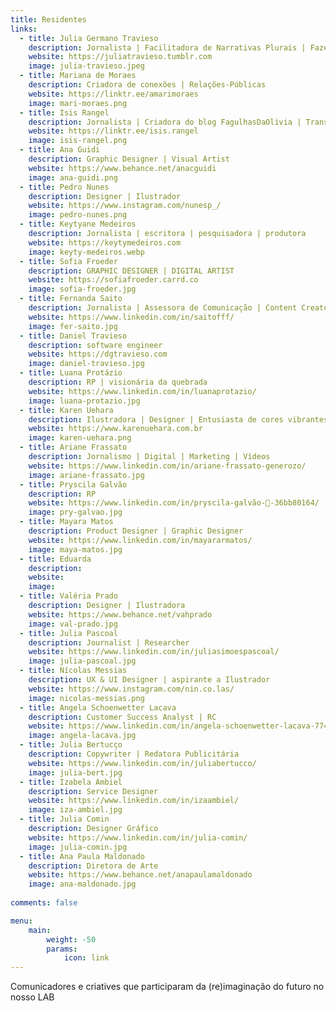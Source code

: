```yaml
---
title: Residentes
links:
  - title: Julia Germano Travieso
    description: Jornalista | Facilitadora de Narrativas Plurais | Fazedora de coisas
    website: https://juliatravieso.tumblr.com
    image: julia-travieso.jpeg
  - title: Mariana de Moraes
    description: Criadora de conexões | Relações-Públicas 
    website: https://linktr.ee/amarimoraes
    image: mari-moraes.png
  - title: Isis Rangel
    description: Jornalista | Criadora do blog FagulhasDaOlivia | Transcritora de áudio
    website: https://linktr.ee/isis.rangel
    image: isis-rangel.png
  - title: Ana Guidi
    description: Graphic Designer | Visual Artist 
    website: https://www.behance.net/anacguidi
    image: ana-guidi.png
  - title: Pedro Nunes
    description: Designer | Ilustrador
    website: https://www.instagram.com/nunesp_/
    image: pedro-nunes.png
  - title: Keytyane Medeiros
    description: Jornalista | escritora | pesquisadora | produtora
    website: https://keytymedeiros.com
    image: keyty-medeiros.webp    
  - title: Sofia Froeder
    description: GRAPHIC DESIGNER | DIGITAL ARTIST
    website: https://sofiafroeder.carrd.co
    image: sofia-froeder.jpg
  - title: Fernanda Saito
    description: Jornalista | Assessora de Comunicação | Content Creator
    website: https://www.linkedin.com/in/saitofff/
    image: fer-saito.jpg  
  - title: Daniel Travieso
    description: software engineer
    website: https://dgtravieso.com
    image: daniel-travieso.jpg
  - title: Luana Protázio
    description: RP | visionária da quebrada
    website: https://www.linkedin.com/in/luanaprotazio/
    image: luana-protazio.jpg
  - title: Karen Uehara
    description: Ilustradora | Designer | Entusiasta de cores vibrantes e tintas mil
    website: https://www.karenuehara.com.br
    image: karen-uehara.png
  - title: Ariane Frassato
    description: Jornalismo | Digital | Marketing | Vídeos
    website: https://www.linkedin.com/in/ariane-frassato-generozo/
    image: ariane-frassato.jpg
  - title: Pryscila Galvão
    description: RP
    website: https://www.linkedin.com/in/pryscila-galvão-🌈-36bb80164/
    image: pry-galvao.jpg
  - title: Mayara Matos
    description: Product Designer | Graphic Designer
    website: https://www.linkedin.com/in/mayararmatos/
    image: maya-matos.jpg
  - title: Eduarda
    description: 
    website: 
    image: 
  - title: Valéria Prado
    description: Designer | Ilustradora
    website: https://www.behance.net/vahprado
    image: val-prado.jpg
  - title: Julia Pascoal
    description: Journalist | Researcher
    website: https://www.linkedin.com/in/juliasimoespascoal/
    image: julia-pascoal.jpg
  - title: Nícolas Messias
    description: UX & UI Designer | aspirante a Ilustrador
    website: https://www.instagram.com/nin.co.las/
    image: nicolas-messias.png
  - title: Angela Schoenwetter Lacava
    description: Customer Success Analyst | RC
    website: https://www.linkedin.com/in/angela-schoenwetter-lacava-7740b4116/
    image: angela-lacava.jpg
  - title: Julia Bertucço
    description: Copywriter | Redatora Publicitária
    website: https://www.linkedin.com/in/juliabertucco/
    image: julia-bert.jpg
  - title: Izabela Ambiel 
    description: Service Designer
    website: https://www.linkedin.com/in/izaambiel/
    image: iza-ambiel.jpg
  - title: Julia Comin
    description: Designer Gráfico
    website: https://www.linkedin.com/in/julia-comin/
    image: julia-comin.jpg
  - title: Ana Paula Maldonado
    description: Diretora de Arte
    website: https://www.behance.net/anapaulamaldonado
    image: ana-maldonado.jpg
  
comments: false

menu:
    main: 
        weight: -50
        params:
            icon: link
---            
```


Comunicadores e criatives que participaram da (re)imaginação do futuro no nosso LAB
